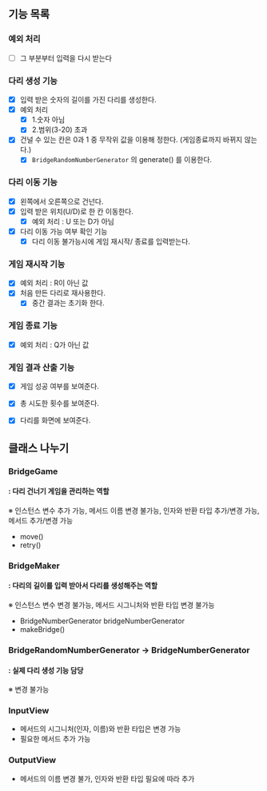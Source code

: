 ## 기능 목록
### 예외 처리 
* [ ] 그 부분부터 입력을 다시 받는다

### 다리 생성 기능
  * [X] 입력 받은 숫자의 길이를 가진 다리를 생성한다.
  * [X] 예외 처리
    * [X] 1.숫자 아님
    * [X] 2.범위(3-20) 초과
  * [X] 건널 수 있는 칸은 0과 1 중 무작위 값을 이용해 정한다. (게임종료까지 바뀌지 않는다.)
    * [X] `BridgeRandomNumberGenerator` 의 generate() 를 이용한다.

### 다리 이동 기능
* [X] 왼쪽에서 오른쪽으로 건넌다.
* [X] 입력 받은 위치(U/D)로 한 칸 이동한다.
  * [X] 예외 처리 : U 또는 D가 아님
* [X] 다리 이동 가능 여부 확인 기능
  * [X] 다리 이동 불가능시에 게임 재시작/ 종료를 입력받는다.

### 게임 재시작 기능
* [X] 예외 처리 : R이 아닌 값
* [X] 처음 만든 다리로 재사용한다.
  * [X] 중간 결과는 초기화 한다.

### 게임 종료 기능
* [X] 예외 처리 :  Q가 아닌 값

### 게임 결과 산출 기능
  * [X] 게임 성공 여부를 보여준다.
  * [X] 총 시도한 횟수를 보여준다.
  * [X] 다리를 화면에 보여준다.


## 클래스 나누기
### BridgeGame
#### : 다리 건너기 게임을 관리하는 역할
※ 인스턴스 변수 추가 가능, 메서드 이름 변경 불가능, 인자와 반환 타입 추가/변경 가능, 메서드 추가/변경 가능
* move()
* retry()

### BridgeMaker
#### : 다리의 길이를 입력 받아서 다리를 생성해주는 역할
※ 인스턴스 변수 변경 불가능, 메서드 시그니처와 반환 타입 변경 불가능
* BridgeNumberGenerator bridgeNumberGenerator
* makeBridge()

### BridgeRandomNumberGenerator -> BridgeNumberGenerator
#### : 실제 다리 생성 기능 담당
※ 변경 불가능

### InputView
* 메서드의 시그니처(인자, 이름)와 반환 타입은 변경 가능
* 필요한 메서드 추가 가능
### OutputView
* 메서드의 이름 변경 불가, 인자와 반환 타입 필요에 따라 추가